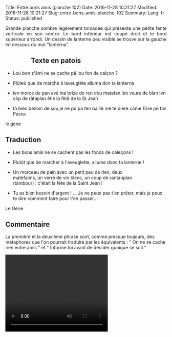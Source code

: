 Title: Entre bons amis (planche 102)
Date: 2016-11-28 10:21:27
Modified: 2016-11-28 10:21:27
Slug: entre-bons-amis-planche-102
Summary: 
Lang: fr
Status: published

<p style="text-align:justify;">Grande planche sombre légèrement torsadée qui présente une petite fente verticale en son centre. Le bord inférieur est coupé droit et le bord supérieur arrondi. Un dessin de lanterne peu visible se trouve sur la gauche en dessous du mot "lanterna".</p>

<figure class="image-block" style="float: left;">
  <img alt="" src="{static}/images/planche_102-3.png">
  <figcaption style="max-width: 163px"></figcaption>
</figure>

## Texte en patois
- Lou bon  z'âmi ne se cache pâ lou fon de calçon ?

- Plûteû  que  de  marché  â  laveuglète  alluma  don  ta  lanterna


- ien morcé de pan avé ina brize de ren dou matafan ièn veure de blan ien còp de râtaplan ètié la fètâ de la St Jean


- tâ  bien  bezoin  de  sou  je  ne  pô  pa  ten  baillé  mé  te  diere  côme  Fâre  pe  tan  Passa

le gène

## Traduction
- Les bons amis ne se cachent pas les fonds de caleçons !

- Plutôt que de marcher à l'aveuglette, allume donc ta lanterne !

<figure class="image-block" style="float: right;">
  <img alt="" src="{static}/images/planche_102_dessin-2.png">
  <figcaption style="max-width: 190px"></figcaption>
</figure>


- Un morceau de pain avec un petit peu de rien, deux matefaims, un verre de vin blanc, un coup de rantanplan (tambour) : c'était la fête de la Saint Jean !

- Tu as bien besoin d'argent ! ... Je ne peux pas t'en prêter, mais je peux te dire comment faire pour t'en passer...

Le Gène

## Commentaire
La première et la deuxième phrase sont, comme presque toujours, des métaphores que l'on pourrait traduire par les équivalents : " On ne se cache rien entre amis " et  " Informe toi avant de décider quoique se soit."

<video width="320" height="240" controls>
  <source src="{static}/videos/video_102.mp4" type="video/mp4">
</video>
